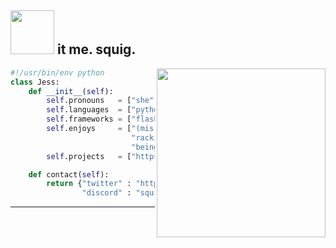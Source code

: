 ## <img src="https://media3.giphy.com/media/3ov9k0Ziq50EoOuWRi/giphy.gif" width="70"> it me. squig.
<img align='right' src="https://media2.giphy.com/media/jOsoGmmWGSloPU8fMH/giphy.gif" width="270">

```python
#!/usr/bin/env python
class Jess:
    def __init__(self):
        self.pronouns   = ["she", "her", not "they"]
        self.languages  = ["python", "js"]
        self.frameworks = ["flask", "nextcord", "sqlalchemy"]
        self.enjoys     = ["(mis)using web APIs",
                           "racking my brain over weird bugs",
                           "being gay/sexy/impossible to kill"]
        self.projects   = ["https://squigjess.github.io/JukeBot/"]

    def contact(self):
        return {"twitter" : "https://twitter.com/an_irl_squig/",
                "discord" : "squig#1312"}
```
---
